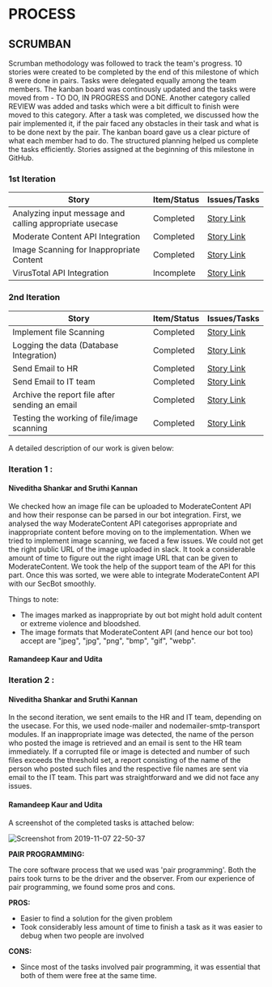 # PROCESS

## SCRUMBAN

Scrumban methodology was followed to track the team's progress. 10 stories were created to be completed by the end of this milestone of which 8 were done in pairs. Tasks were delegated equally among the team members. The kanban board was continously updated and the tasks were moved from - TO DO, IN PROGRESS and DONE. Another category called REVIEW was added and tasks which were a bit difficult to finish were moved to this category. After a task was completed, we discussed how the pair implemented it, if the pair faced any obstacles in their task and what is to be done next by the pair. The kanban board gave us a clear picture of what each member had to do. The structured planning helped us complete the tasks efficiently.
Stories assigned at the beginning of this milestone in GitHub.

### <a name="1st Iteration"></a> 1st Iteration

| Story   | Item/Status   |  Issues/Tasks
| ------------- | ------------  |  ------------
|  Analyzing input message and calling appropriate usecase  | Completed | [Story Link](https://github.ncsu.edu/csc510-fall2019/CSC510-8/projects/1#card-14644)
|  Moderate Content API Integration   | Completed | [Story Link](https://github.ncsu.edu/csc510-fall2019/CSC510-8/projects/1#card-14630)
|  Image Scanning for Inappropriate Content    | Completed | [Story Link](https://github.ncsu.edu/csc510-fall2019/CSC510-8/projects/1#card-14355)
|  VirusTotal API Integration    | Incomplete | [Story Link](https://github.ncsu.edu/csc510-fall2019/CSC510-8/projects/1#card-14327)


### <a name="2nd Iteration"></a> 2nd Iteration

| Story   | Item/Status   |  Issues/Tasks
| ------------- | ------------  |  ------------
|  Implement file Scanning  | Completed | [Story Link](https://github.ncsu.edu/csc510-fall2019/CSC510-8/projects/1#card-14351)
|  Logging the data (Database Integration)   | Completed | [Story Link](https://github.ncsu.edu/csc510-fall2019/CSC510-8/projects/1#card-14633)
|  Send Email to HR   | Completed | [Story Link](https://github.ncsu.edu/csc510-fall2019/CSC510-8/projects/1#card-14640)
|  Send Email to IT team   | Completed | [Story Link](https://github.ncsu.edu/csc510-fall2019/CSC510-8/projects/1#card-14643)
|  Archive the report file after sending an email   | Completed | [Story Link](https://github.ncsu.edu/csc510-fall2019/CSC510-8/projects/1#card-14637)
|  Testing the working of file/image scanning   | Completed | [Story Link](https://github.ncsu.edu/csc510-fall2019/CSC510-8/projects/1#card-14646)


A detailed description of our work is given below:

### Iteration 1 : 

#### Niveditha Shankar and Sruthi Kannan
We checked how an image file can be uploaded to ModerateContent API and how their response can be parsed in our bot integration. First, we analysed the way ModerateContent API categorises appropriate and inappropriate content before moving on to the implementation. When we tried to implement image scanning, we faced a few issues. We could not get the right public URL of the image uploaded in slack. It took a considerable amount of time to figure out the right image URL that can be given to ModerateContent. We took the help of the support team of the API for this part. Once this was sorted, we were able to integrate ModerateContent API with our SecBot smoothly. 

Things to note:
- The images marked as inappropriate by out bot might hold adult content or extreme violence and bloodshed.
- The image formats that ModerateContent API (and hence our bot too) accept are "jpeg", "jpg", "png", "bmp", "gif", "webp".

#### Ramandeep Kaur and Udita


### Iteration 2 : 

#### Niveditha Shankar and Sruthi Kannan
In the second iteration, we sent emails to the HR and IT team, depending on the usecase. For this, we used node-mailer  and nodemailer-smtp-transport modules. If an inappropriate image was detected, the name of the person who posted the image is retrieved and an email is sent to the HR team immediately. If a corrupted file or image is detected and number of such files exceeds the threshold set, a report consisting of the name of the person who posted such files and the respective file names are sent via email to the IT team. This part was straightforward and we did not face any issues.

#### Ramandeep Kaur and Udita


A screenshot of the completed tasks is attached below:

![Screenshot from 2019-11-07 22-50-37](https://media.github.ncsu.edu/user/10647/files/14eae900-01b1-11ea-8438-95a14e854a14)

**PAIR PROGRAMMING:**

The core software process that we used was 'pair programming'. Both the pairs took turns to be the driver and the observer.
From our experience of pair programming, we found some pros and cons.

**PROS:**

- Easier to find a solution for the given problem
- Took considerably less amount of time to finish a task as it was easier to debug when two people are involved

**CONS:**

- Since most of the tasks involved pair programming, it was essential that both of them were free at the same time.
